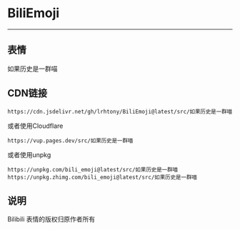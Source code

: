 # BiliEmoji
---
## 表情
如果历史是一群喵
## CDN链接
```
https://cdn.jsdelivr.net/gh/lrhtony/BiliEmoji@latest/src/如果历史是一群喵
```
或者使用Cloudflare
```
https://vup.pages.dev/src/如果历史是一群喵
```
或者使用unpkg
```
https://unpkg.com/bili_emoji@latest/src/如果历史是一群喵
https://unpkg.zhimg.com/bili_emoji@latest/src/如果历史是一群喵
```
## 说明
Bilibili 表情的版权归原作者所有
